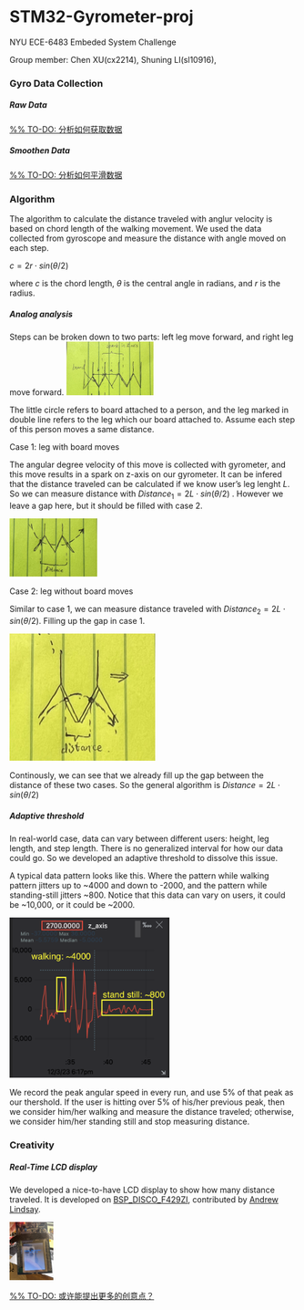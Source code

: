 # STM32-Gyrometer-proj

NYU ECE-6483 Embeded System Challenge

Group member: Chen XU(cx2214), Shuning LI(sl10916),

### Gyro Data Collection

##### Raw Data

<u>%% TO-DO: 分析如何获取数据</u>

##### Smoothen Data

<u>%% TO-DO: 分析如何平滑数据</u>

### Algorithm

The algorithm to calculate the distance traveled with anglur velocity is based on chord length of the walking movement. We used the data collected from gyroscope and measure the distance with angle moved on each step. 

 $c=2r⋅sin(θ/2)$ 

where *c* is the chord length, *θ* is the central angle in radians, and *r* is the radius.

##### Analog analysis

Steps can be broken down to two parts: left leg move forward, and right leg move forward. <img src="./resource/analysis1.jpg" alt="analysis1" style="zoom: 15%;" />

The little circle refers to board attached to a person, and the leg marked in double line refers to the leg which our board attached to. Assume each step of this person moves a same distance.



Case 1: leg with board moves

The angular degree velocity of this move is collected with gyrometer, and this move results in a spark on z-axis on our gyrometer. It can be infered that the distance traveled can be calculated if we know user’s leg lenght $L$. So we can measure distance with $Distance_1 = 2L⋅sin(θ/2)$ . However we leave a gap here, but it should be filled with case 2.

<img src="./resource/analysis2.jpg" alt="analysis2" style="zoom:15%;" />

Case 2: leg without board moves

Similar to case 1, we can measure distance traveled with $Distance_2 = 2L⋅sin(θ/2)$. Filling up the gap in case 1.

<img src="./resource/analysis3.jpg" alt="analysis3" style="zoom:25%;" />

Continously, we can see that we already fill up the gap between the distance of these two cases. So the  general algorithm is $Distance = 2L⋅sin(θ/2)$

##### Adaptive threshold

In real-world case, data can vary between different users: height, leg length, and step length. There is no generalized interval for how our data could go. So we developed an adaptive threshold to dissolve this issue. 

A typical data pattern looks like this. Where the pattern while walking pattern jitters up to ~4000 and down to -2000, and the pattern while standing-still jitters ~800. Notice that this data can vary on users, it could be ~10,000, or it could be ~2000. 

<img src="./resource/data1.png" alt="data1" style="zoom:40%;" />

We record the peak angular speed in every run, and use 5% of that peak as our thershold. If the user is hitting over 5% of his/her previous peak, then we consider him/her walking and measure the distance traveled; otherwise, we consider him/her standing still and stop measuring distance.

### Creativity

##### Real-Time LCD display

We developed a nice-to-have LCD display to show how many distance traveled. It is developed on [BSP_DISCO_F429ZI](https://os.mbed.com/users/SomeRandomBloke/code/BSP_DISCO_F429ZI/), contributed by [Andrew Lindsay](https://os.mbed.com/users/SomeRandomBloke/).

<img src="./resource/lcd.jpg" alt="lcd" style="zoom:10%;" />

<u>%% TO-DO: 或许能提出更多的创意点？</u>
